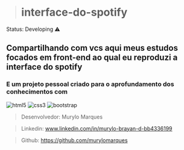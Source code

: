 

> # interface-do-spotify

Status: Developing ⚠️
## Compartilhando com vcs aqui meus estudos focados em front-end ao qual eu reproduzi a interface do spotify
### E um projeto pessoal criado para o aprofundamento dos conhecimentos com
![html5](https://img.shields.io/badge/HTML5-E34F26?style=for-the-badge&logo=html5&logoColor=white)
![css3](https://img.shields.io/badge/CSS3-1572B6?style=for-the-badge&logo=css3&logoColor=white)
![bootstrap](
https://img.shields.io/badge/Bootstrap-563D7C?style=for-the-badge&logo=bootstrap&logoColor=white)

> Desenvolvedor: Murylo Marques 

> Linkedin: www.linkedin.com/in/murylo-brayan-d-bb4336199

> Github: https://github.com/murylomarques
